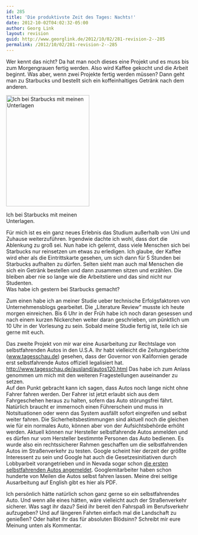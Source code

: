 ```yaml
---
id: 285
title: 'Die produktivste Zeit des Tages: Nachts!'
date: 2012-10-02T04:02:32-05:00
author: Georg Link
layout: revision
guid: http://www.georglink.de/2012/10/02/281-revision-2--285
permalink: /2012/10/02/281-revision-2--285
---
```

Wer kennt das nicht? Da hat man noch dieses eine Projekt und es muss bis zum Morgengrauen fertig werden. Also wird Kaffee gekocht und die Arbeit beginnt. Was aber, wenn zwei Projekte fertig werden müssen? Dann geht man zu Starbucks und bestellt sich ein koffeinhaltiges Getränk nach dem anderen.

<div id="attachment_282" style="width: 235px" class="wp-caption aligncenter">
  <a href="http://www.georglink.de/media/2012/10/photo.jpg"><img aria-describedby="caption-attachment-282" loading="lazy" src="http://www.georglink.de/media/2012/10/photo-e1349142888829-225x300.jpg" alt="Ich bei Starbucks mit meinen Unterlagen " title="2012-09-30_Ich-bei-Starbucks" width="225" height="300" class="size-medium wp-image-282" srcset="http://www.georglink.de/media/2012/10/photo-e1349142888829-225x300.jpg 225w, http://www.georglink.de/media/2012/10/photo-e1349142888829-768x1024.jpg 768w" sizes="(max-width: 225px) 100vw, 225px" /></a>
  
  <p id="caption-attachment-282" class="wp-caption-text">
    Ich bei Starbucks mit meinen Unterlagen.
  </p>
</div>

Für mich ist es ein ganz neues Erlebnis das Studium außerhalb von Uni und Zuhause weiterzuführen. Irgendwie dachte ich wohl, dass dort die Ablenkung zu groß sei. Nun habe ich gelernt, dass viele Menschen sich bei Starbucks nur reinsetzen um etwas zu erledigen. Ich glaube, der Kaffee wird eher als die Eintrittskarte gesehen, um sich dann für 5 Stunden bei Starbucks aufhalten zu dürfen. Selten sieht man auch mal Menschen die sich ein Getränk bestellen und dann zusammen sitzen und erzählen. Die bleiben aber nie so lange wie die Arbeitstiere und das sind nicht nur Studenten.  
Was habe ich gestern bei Starbucks gemacht?

Zum einen habe ich an meiner Studie ueber technische Erfolgsfaktoren von Unternehmensblogs gearbeitet. Die „Literature Review“ musste ich heute morgen einreichen. Bis 6 Uhr in der Früh habe ich noch daran gesessen und nach einem kurzen Nickerchen weiter daran geschrieben, um pünktlich um 10 Uhr in der Vorlesung zu sein. Sobald meine Studie fertig ist, teile ich sie gerne mit euch.

Das zweite Projekt von mir war eine Ausarbeitung zur Rechtslage von selbstfahrenden Autos in den U.S.A. Ihr habt vielleicht die Zeitungsberichte (<a href="http://www.tagesschau.de/ausland/autos120.html" title="Bericht auf www.tagesschau.de" target="_blank">www.tagesschau.de</a>) gesehen, dass der Governor von Kalifornien gerade erst selbstfahrende Autos offiziell legalisiert hat. http://www.tagesschau.de/ausland/autos120.html Das habe ich zum Anlass genommen um mich mit den weiteren Fragestellungen auseinander zu setzen.  
Auf den Punkt gebracht kann ich sagen, dass Autos noch lange nicht ohne Fahrer fahren werden. Der Fahrer ist jetzt erlaubt sich aus dem Fahrgeschehen heraus zu halten, sofern das Auto störungsfrei fährt. Natürlich braucht er immernoch einen Führerschein und muss in Notsituationen oder wenn das System ausfällt sofort eingreifen und selbst weiter fahren. Die Sicherheitsbestimmungen sind aktuell noch die gleichen wie für ein normales Auto, können aber von der Aufsichtsbehörde erhöht werden. Aktuell können nur Hersteller selbstfahrende Autos anmelden und es dürfen nur vom Hersteller bestimmte Personen das Auto bedienen. Es wurde also ein rechtssicherer Rahmen geschaffen um die selbstfahrenden Autos im Straßenverkehr zu testen. Google scheint hier derzeit der größte Interessent zu sein und Google hat auch die Gesetzesinitiativen durch Lobbyarbeit vorangetrieben und in Nevada sogar schon <a href="http://www.zeit.de/news/2012-05/08/computer-gruenes-licht-fuer-googles-selbstfahrende-autos-in-nevada-08154006" title="Google hat erstes selbst fahrendes Auto offiziell angemeldet." target="_blank">die ersten selbstfahrenden Autos angemeldet</a>. Googlemitarbeiter haben schon hunderte von Meilen die Autos selbst fahren lassen. Meine drei seitige Ausarbeitung auf English gibt es hier als PDF.

Ich persönlich hätte natürlich schon ganz gerne so ein selbstfahrendes Auto. Und wenn alle eines hätten, wäre vielleicht auch der Straßenverkehr sicherer. Was sagt ihr dazu? Seid ihr bereit den Fahrspaß im Berufsverkehr aufzugeben? Und auf längeren Fahrten einfach mal die Landschaft zu genießen? Oder haltet ihr das für absoluten Blödsinn? Schreibt mir eure Meinung unten als Kommentar.